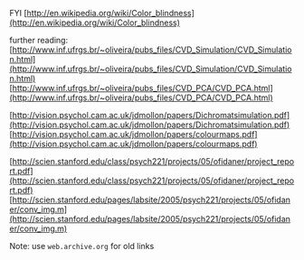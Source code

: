 FYI [http://en.wikipedia.org/wiki/Color_blindness](http://en.wikipedia.org/wiki/Color_blindness)

further reading:
[http://www.inf.ufrgs.br/~oliveira/pubs_files/CVD_Simulation/CVD_Simulation.html](http://www.inf.ufrgs.br/~oliveira/pubs_files/CVD_Simulation/CVD_Simulation.html)
[http://www.inf.ufrgs.br/~oliveira/pubs_files/CVD_PCA/CVD_PCA.html](http://www.inf.ufrgs.br/~oliveira/pubs_files/CVD_PCA/CVD_PCA.html)


[http://vision.psychol.cam.ac.uk/jdmollon/papers/Dichromatsimulation.pdf](http://vision.psychol.cam.ac.uk/jdmollon/papers/Dichromatsimulation.pdf)
[http://vision.psychol.cam.ac.uk/jdmollon/papers/colourmaps.pdf](http://vision.psychol.cam.ac.uk/jdmollon/papers/colourmaps.pdf)

[http://scien.stanford.edu/class/psych221/projects/05/ofidaner/project_report.pdf](http://scien.stanford.edu/class/psych221/projects/05/ofidaner/project_report.pdf)
[http://scien.stanford.edu/pages/labsite/2005/psych221/projects/05/ofidaner/conv_img.m](http://scien.stanford.edu/pages/labsite/2005/psych221/projects/05/ofidaner/conv_img.m)

Note: use `web.archive.org` for old links